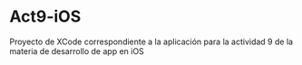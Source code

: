 # Act9-iOS
Proyecto de XCode correspondiente a la aplicación para la actividad 9 de la materia de desarrollo de app en iOS
